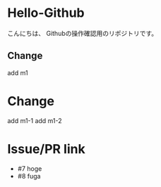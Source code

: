 # Hello-Github
こんにちは、
Githubの操作確認用のリポジトリです。

## Change

add m1


# Change

add m1-1 
add m1-2

# Issue/PR link

- #7 hoge
- #8 fuga
